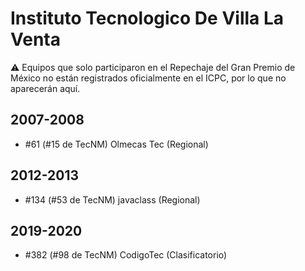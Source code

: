 # Instituto Tecnologico De Villa La Venta

:warning: Equipos que solo participaron en el Repechaje del Gran Premio de México no están registrados oficialmente en el ICPC, por lo que no aparecerán aquí.

## 2007-2008

- #61 (#15 de TecNM) Olmecas Tec (Regional)

## 2012-2013

- #134 (#53 de TecNM) javaclass (Regional)

## 2019-2020

- #382 (#98 de TecNM) CodigoTec (Clasificatorio)


